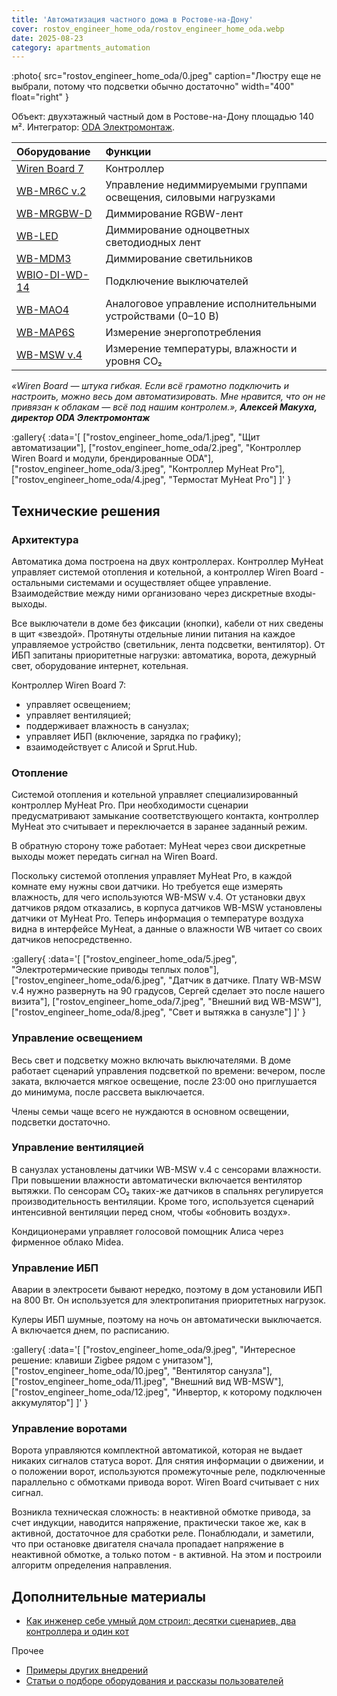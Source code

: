 ```yaml
---
title: 'Автоматизация частного дома в Ростове-на-Дону'
cover: rostov_engineer_home_oda/rostov_engineer_home_oda.webp
date: 2025-08-23
category: apartments_automation
---
```


:photo{
    src="rostov_engineer_home_oda/0.jpeg"
    caption="Люстру еще не выбрали, потому что подсветки обычно достаточно"
    width="400"
    float="right"
}

Объект: двухэтажный частный дом в Ростове-на-Дону площадью 140 м². Интегратор: [ODA Электромонтаж](https://t.me/odaelectro).

| Оборудование | Функции |
| :---- | :---- |
| [Wiren Board 7](https://wirenboard.com/ru/catalog/kontrollery/) | Контроллер |
| [WB-MR6C v.2](https://wirenboard.com/ru/product/WB-MR6C_v2/) | Управление недиммируемыми группами освещения, силовыми нагрузками |
| [WB-MRGBW-D](https://wirenboard.com/ru/product/WB-MRGBW-D/) | Диммирование RGBW-лент |
| [WB-LED](https://wirenboard.com/ru/product/WB-LED/) | Диммирование одноцветных светодиодных лент |
| [WB-MDM3](https://wirenboard.com/ru/product/WB-MDM3/) | Диммирование светильников |
| [WBIO-DI-WD-14](https://wirenboard.com/ru/product/WBIO-DI-WD-14/) | Подключение выключателей |
| [WB-MAO4](https://wirenboard.com/ru/product/WB-MAO4/) | Аналоговое управление исполнительными устройствами (0–10 В) |
| [WB-MAP6S](https://wirenboard.com/ru/product/WB-MAP6S/) | Измерение энергопотребления |
| [WB-MSW v.4](https://wirenboard.com/ru/product/wb-msw-v4/) | Измерение температуры, влажности и  уровня CO₂ |

_«Wiren Board — штука гибкая. Если всё грамотно подключить и настроить, можно весь дом автоматизировать. Мне нравится, что он не привязан к облакам — всё под нашим контролем.», **Алексей Макуха, директор ODA Электромонтаж**_

:gallery{
    :data='[
        ["rostov_engineer_home_oda/1.jpeg", "Щит автоматизации"],
        ["rostov_engineer_home_oda/2.jpeg", "Контроллер Wiren Board и модули, брендированные ODA"],
        ["rostov_engineer_home_oda/3.jpeg", "Контроллер MyHeat Pro"],
        ["rostov_engineer_home_oda/4.jpeg", "Термостат MyHeat Pro"]
    ]'
}

## Технические решения

### Архитектура

Автоматика дома построена на двух контроллерах. Контроллер MyHeat управляет системой отопления и котельной, а контроллер Wiren Board \- остальными системами и осуществляет общее управление. Взаимодействие между ними организовано через дискретные входы-выходы.

Все выключатели в доме без фиксации (кнопки), кабели от них сведены в щит «звездой». Протянуты отдельные линии питания на каждое управляемое устройство (светильник, лента подсветки, вентилятор). От ИБП запитаны приоритетные нагрузки: автоматика, ворота,  дежурный свет, оборудование интернет, котельная.

Контроллер Wiren Board 7:

- управляет освещением;  
- управляет вентиляцией;  
- поддерживает влажность в санузлах;  
- управляет ИБП (включение, зарядка по графику);  
- взаимодействует с Алисой и Sprut.Hub.

### Отопление

Системой отопления и котельной управляет специализированный контроллер MyHeat Pro. При необходимости сценарии предусматривают замыкание соответствующего контакта, контроллер MyHeat это считывает и переключается в заранее заданный режим.

В обратную сторону тоже работает: MyHeat через свои дискретные выходы может передать сигнал на Wiren Board.

Поскольку системой отопления управляет MyHeat Pro, в каждой комнате ему нужны свои датчики. Но требуется еще измерять влажность, для чего используются WB-MSW v.4. От установки двух датчиков рядом отказались, в корпуса датчиков WB-MSW установлены датчики от MyHeat Pro. Теперь информация о температуре воздуха видна в интерфейсе MyHeat, а данные о влажности WB читает со своих датчиков непосредственно.

:gallery{
    :data='[
        ["rostov_engineer_home_oda/5.jpeg", "Электротермические приводы теплых полов"],
        ["rostov_engineer_home_oda/6.jpeg", "Датчик в датчике. Плату WB-MSW v.4 нужно развернуть на 90 градусов, Сергей сделает это после нашего визита"],
        ["rostov_engineer_home_oda/7.jpeg", "Внешний вид WB-MSW"],
        ["rostov_engineer_home_oda/8.jpeg", "Свет и вытяжка в санузле"]
    ]'
}

### Управление освещением

Весь свет и подсветку можно включать выключателями. В доме работает сценарий управления подсветкой по времени: вечером, после заката, включается мягкое освещение, после 23:00 оно приглушается до минимума, после рассвета выключается.

Члены семьи чаще всего не нуждаются в основном освещении, подсветки достаточно.

### Управление вентиляцией

В санузлах установлены датчики WB-MSW v.4 с сенсорами влажности. При повышении влажности автоматически включается вентилятор вытяжки. По сенсорам CO₂ таких-же датчиков в спальнях регулируется производительность вентиляции. Кроме того, используется сценарий интенсивной вентиляции перед сном, чтобы «обновить воздух».

Кондиционерами управляет голосовой помощник Алиса через фирменное облако Midea.

### Управление ИБП

Аварии в электросети бывают нередко, поэтому в дом установили ИБП на 800 Вт. Он используется для электропитания приоритетных нагрузок.

Кулеры ИБП шумные, поэтому на ночь он автоматически выключается. А включается днем, по расписанию.

:gallery{
    :data='[
        ["rostov_engineer_home_oda/9.jpeg", "Интересное решение: клавиши Zigbee рядом с унитазом"],
        ["rostov_engineer_home_oda/10.jpeg", "Вентилятор санузла"],
        ["rostov_engineer_home_oda/11.jpeg", "Внешний вид WB-MSW"],
        ["rostov_engineer_home_oda/12.jpeg", "Инвертор, к которому подключен аккумулятор"]
    ]'
}

### Управление воротами

Ворота управляются комплектной автоматикой, которая не выдает никаких сигналов статуса ворот. Для снятия информации о движении, и о положении ворот, используются промежуточные реле, подключенные параллельно с обмотками привода ворот. Wiren Board считывает с них сигнал.

Возникла техническая сложность: в неактивной обмотке привода, за счет индукции, наводится напряжение, практически такое же, как в активной, достаточное для сработки реле. Понаблюдали, и заметили, что при остановке двигателя сначала пропадает напряжение в неактивной обмотке, а только потом \- в активной. На этом и построили алгоритм определения направления.

## Дополнительные материалы

- [Как инженер себе умный дом строил: десятки сценариев, два контроллера и один кот](https://habr.com/ru/companies/wirenboard/articles/932654/)

Прочее

- [Примеры других внедрений](../solutions/)
- [Статьи о подборе оборудования и рассказы пользователей](../articles)

